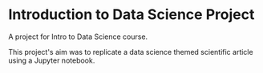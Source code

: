 # Introduction to Data Science Project

A project for Intro to Data Science course. 

This project's aim was to replicate a data science themed scientific article using a Jupyter notebook.

